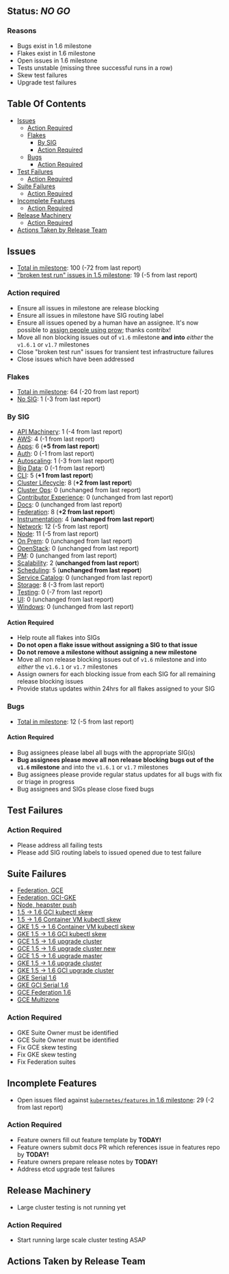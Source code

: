 ## Status: *NO GO*
### Reasons
- Bugs exist in 1.6 milestone
- Flakes exist in 1.6 milestone
- Open issues in 1.6 milestone
- Tests unstable (missing three successful runs in a row)
- Skew test failures
- Upgrade test failures

## Table Of Contents
- [Issues](#issues)
  - [Action Required](#action-required)
  - [Flakes](#flakes)
    - [By SIG](#by-sig)
    - [Action Required](#action-required-1)
  - [Bugs](#bugs)
    - [Action Required](#action-required-2)
- [Test Failures](#test-failures)
  - [Action Required](#action-required-3)
- [Suite Failures](#suite-failures)
  - [Action Required](#action-required-4)
- [Incomplete Features](#incomplete-features)
  - [Action Required](#action-required-5)
- [Release Machinery](#release-machinery)
  - [Action Required](#action-required-6)
- [Actions Taken by Release Team](#actions-taken-by-release-team)


## Issues
- [Total in milestone](https://github.com/kubernetes/kubernetes/issues?utf8=%E2%9C%93&q=is%3Aissue%20is%3Aopen%20milestone%3Av1.6): 100 (-72 from last report)
- ["broken test run" issues in 1.5 milestone](https://github.com/kubernetes/kubernetes/issues?page=1&q=is%3Aissue+is%3Aopen+label%3Akind%2Fflake+%22broken+test+run%22++milestone%3Av1.6&utf8=%E2%9C%93): 19 (-5 from last report)

### Action required
- Ensure all issues in milestone are release blocking
- Ensure all issues in milestone have SIG routing label
- Ensure all issues opened by a human have an assignee. It's now possible to [assign people using prow](https://groups.google.com/forum/#!topic/kubernetes-wg-contribex/t6aceRk03Ag); thanks contribx!
- Move all non blocking issues out of `v1.6` milestone **and into** *either* the `v1.6.1` or `v1.7` milestones 
- Close "broken test run" issues for transient test infrastructure failures 
- Close issues which have been addressed

### Flakes
- [Total in milestone](https://github.com/kubernetes/kubernetes/issues?utf8=%E2%9C%93&q=is%3Aissue%20is%3Aopen%20label%3Akind%2Fflake%20milestone%3Av1.6): 64 (-20 from last report)
- [No SIG](https://github.com/kubernetes/kubernetes/issues?utf8=%E2%9C%93&q=is%3Aissue%20is%3Aopen%20label%3Akind%2Fflake%20milestone%3Av1.6%20-label%3Asig%2Fapi-machinery%20-label%3Asig%2Fapps%20-label%3Asig%2Fauth%20-label%3Asig%2Fautoscaling%20-label%3Asig%2Faws%20-label%3Asig%2Fcli%20-label%3Asig%2Fcluster-lifecycle%20-label%3Asig%2Fcluster-ops%20-label%3Asig%2Fcontributor-experience%20-label%3Asig%2Fdocs%20-label%3Asig%2Ffederation%20-label%3Asig%2Finstrumentation%20-label%3Asig%2Fnetwork%20-label%3Asig%2Fnode%20-label%3Asig%2Fonprem%20-label%3Asig%2Fopenstack%20-label%3Asig%2Frktnetes%20-label%3Asig%2Fscalability%20-label%3Asig%2Fscheduling%20-label%3Asig%2Fservice-catalog%20-label%3Asig%2Fstorage%20-label%3Asig%2Ftesting%20-label%3Asig%2Fwindows): 1 (-3 from last report)

### By SIG
- [API Machinery](https://github.com/kubernetes/kubernetes/issues?utf8=%E2%9C%93&q=is%3Aissue%20is%3Aopen%20label%3Akind%2Fflake%20milestone%3Av1.6%20label%3Asig%2Fapi-machinery%20): 1 (-4 from last report)
- [AWS](https://github.com/kubernetes/kubernetes/issues?utf8=%E2%9C%93&q=is%3Aissue%20is%3Aopen%20label%3Akind%2Fflake%20milestone%3Av1.6%20label%3Asig%2Faws): 4 (-1 from last report)
- [Apps](https://github.com/kubernetes/kubernetes/issues?utf8=%E2%9C%93&q=is%3Aissue%20is%3Aopen%20label%3Akind%2Fflake%20milestone%3Av1.6%20label%3Asig%2Fapps): 6 (**+5 from last report**)
- [Auth](https://github.com/kubernetes/kubernetes/issues?utf8=%E2%9C%93&q=is%3Aissue%20is%3Aopen%20label%3Akind%2Fflake%20milestone%3Av1.6%20label%3Asig%2Fauth): 0 (-1 from last report)
- [Autoscaling](https://github.com/kubernetes/kubernetes/issues?utf8=%E2%9C%93&q=is%3Aissue%20is%3Aopen%20label%3Akind%2Fflake%20milestone%3Av1.6%20label%3Asig%2Fautoscaling): 1 (-3 from last report)
- [Big Data](https://github.com/kubernetes/kubernetes/issues?utf8=%E2%9C%93&q=is%3Aissue%20is%3Aopen%20label%3Akind%2Fflake%20milestone%3Av1.6%20label%3Asig%2Fbig-data): 0 (-1 from last report)
- [CLI](https://github.com/kubernetes/kubernetes/issues?utf8=%E2%9C%93&q=is%3Aissue%20is%3Aopen%20label%3Akind%2Fflake%20milestone%3Av1.6%20label%3Asig%2Fcli): 5 (**+1 from last report**)
- [Cluster Lifecycle](https://github.com/kubernetes/kubernetes/issues?utf8=%E2%9C%93&q=is%3Aissue%20is%3Aopen%20label%3Akind%2Fflake%20milestone%3Av1.6%20label%3Asig%2Fcluster-lifecycle): 8 (**+2 from last report**)
- [Cluster Ops](https://github.com/kubernetes/kubernetes/issues?utf8=%E2%9C%93&q=is%3Aissue%20is%3Aopen%20label%3Akind%2Fflake%20milestone%3Av1.6%20label%3Asig%2Fcluster-ops): 0 (unchanged from last report)
- [Contributor Experience](https://github.com/kubernetes/kubernetes/issues?utf8=%E2%9C%93&q=is%3Aissue%20is%3Aopen%20label%3Akind%2Fflake%20milestone%3Av1.6%20label%3Asig%2Fcontributor-experience): 0 (unchanged from last report)
- [Docs](https://github.com/kubernetes/kubernetes/issues?utf8=%E2%9C%93&q=is%3Aissue%20is%3Aopen%20label%3Akind%2Fflake%20milestone%3Av1.6%20label%3Asig%2Fdocs): 0 (unchanged from last report)
- [Federation](https://github.com/kubernetes/kubernetes/issues?utf8=%E2%9C%93&q=is%3Aissue%20is%3Aopen%20label%3Akind%2Fflake%20milestone%3Av1.6%20label%3Asig%2Ffederation): 8 (**+2 from last report**)
- [Instrumentation](https://github.com/kubernetes/kubernetes/issues?utf8=%E2%9C%93&q=is%3Aissue%20is%3Aopen%20label%3Akind%2Fflake%20milestone%3Av1.6%20label%3Asig%2Finstrumentation): 4 (**unchanged from last report**)
- [Network](https://github.com/kubernetes/kubernetes/issues?utf8=%E2%9C%93&q=is%3Aissue%20is%3Aopen%20label%3Akind%2Fflake%20milestone%3Av1.6%20label%3Asig%2Fnetwork): 12 (-5 from last report)
- [Node](https://github.com/kubernetes/kubernetes/issues?utf8=%E2%9C%93&q=is%3Aissue%20is%3Aopen%20label%3Akind%2Fflake%20milestone%3Av1.6%20label%3Asig%2Fnode): 11 (-5 from last report)
- [On Prem](https://github.com/kubernetes/kubernetes/issues?utf8=%E2%9C%93&q=is%3Aissue%20is%3Aopen%20label%3Akind%2Fflake%20milestone%3Av1.6%20label%3Asig%2Fon-prem): 0 (unchanged from last report)
- [OpenStack](https://github.com/kubernetes/kubernetes/issues?utf8=%E2%9C%93&q=is%3Aissue%20is%3Aopen%20label%3Akind%2Fflake%20milestone%3Av1.6%20label%3Asig%2Fopenstack): 0 (unchanged from last report)
- [PM](https://github.com/kubernetes/kubernetes/issues?utf8=%E2%9C%93&q=is%3Aissue%20is%3Aopen%20label%3Akind%2Fflake%20milestone%3Av1.6%20label%3Asig%2Fpm): 0 (unchanged from last report)
- [Scalability](https://github.com/kubernetes/kubernetes/issues?utf8=%E2%9C%93&q=is%3Aissue%20is%3Aopen%20label%3Akind%2Fflake%20milestone%3Av1.6%20label%3Asig%2Fscalability): 2 (**unchanged from last report**)
- [Scheduling](https://github.com/kubernetes/kubernetes/issues?utf8=%E2%9C%93&q=is%3Aissue%20is%3Aopen%20label%3Akind%2Fflake%20milestone%3Av1.6%20label%3Asig%2Fscheduling): 5 (**unchanged from last report**)
- [Service Catalog](https://github.com/kubernetes/kubernetes/issues?utf8=%E2%9C%93&q=is%3Aissue%20is%3Aopen%20label%3Akind%2Fflake%20milestone%3Av1.6%20label%3Asig%2Fservice-catalog): 0 (unchanged from last report)
- [Storage](https://github.com/kubernetes/kubernetes/issues?utf8=%E2%9C%93&q=is%3Aissue%20is%3Aopen%20label%3Akind%2Fflake%20milestone%3Av1.6%20label%3Asig%2Fstorage): 8 (-3 from last report)
- [Testing](https://github.com/kubernetes/kubernetes/issues?utf8=%E2%9C%93&q=is%3Aissue%20is%3Aopen%20label%3Akind%2Fflake%20milestone%3Av1.6%20label%3Asig%2Ftesting): 0 (-7 from last report)
- [UI](https://github.com/kubernetes/kubernetes/issues?utf8=%E2%9C%93&q=is%3Aissue%20is%3Aopen%20label%3Akind%2Fflake%20milestone%3Av1.6%20label%3Asig%2Fui): 0 (unchanged from last report)
- [Windows](https://github.com/kubernetes/kubernetes/issues?utf8=%E2%9C%93&q=is%3Aissue%20is%3Aopen%20label%3Akind%2Fflake%20milestone%3Av1.6%20label%3Asig%2Fwindows): 0 (unchanged from last report)

#### Action Required
- Help route all flakes into SIGs
- **Do not open a flake issue without assigning a SIG to that issue**
- **Do not remove a milestone without assigning a new milestone**
- Move all non release blocking issues out of `v1.6` milestone and into _either_ the `v1.6.1` or `v1.7` milestones
- Assign owners for each blocking issue from each SIG for all remaining release blocking issues
- Provide status updates within 24hrs for all flakes assigned to your SIG

### Bugs
- [Total in milestone](https://github.com/kubernetes/kubernetes/issues?utf8=%E2%9C%93&q=is%3Aissue%20is%3Aopen%20label%3Akind%2Fbug%20milestone%3Av1.6): 12 (-5 from last report)

#### Action Required
- Bug assignees please label all bugs with the appropriate SIG(s)
- **Bug assignees please move all non release blocking bugs out of the `v1.6` milestone** and into the `v1.6.1` or `v1.7` milestones
- Bug assignees please provide regular status updates for all bugs with fix or triage in progress
- Bug assignees and SIGs please close fixed bugs

## Test Failures

### Action Required
- Please address all failing tests
- Please add SIG routing labels to issued opened due to test failure

## Suite Failures
- [Federation, GCE](https://k8s-testgrid.appspot.com/google-federation#gce)
- [Federation, GCI-GKE](https://k8s-testgrid.appspot.com/google-federation#gci-gce)
- [Node, heapster push](https://k8s-testgrid.appspot.com/google-node#heapster-push)
- [1.5 -> 1.6 GCI kubectl skew](https://k8s-testgrid.appspot.com/release-1.6-upgrade-skew#gce-1.5-1.6-gci-kubectl-skew)
- [1.5 -> 1.6 Container VM kubectl skew](https://k8s-testgrid.appspot.com/release-1.6-upgrade-skew#gce-1.5-1.6-cvm-kubectl-skew)
- [GKE 1.5 -> 1.6 Container VM kubectl skew](https://k8s-testgrid.appspot.com/release-1.6-upgrade-skew#gke-1.5-1.6-cvm-kubectl-skew)
- [GKE 1.5 -> 1.6 GCI kubectl skew](https://k8s-testgrid.appspot.com/release-1.6-upgrade-skew#gke-1.5-1.6-gci-kubectl-skew)
- [GCE 1.5 -> 1.6 upgrade cluster](https://k8s-testgrid.appspot.com/release-1.6-upgrade-skew#gce-1.5-1.6-upgrade-cluster)
- [GCE 1.5 -> 1.6 upgrade cluster new](https://k8s-testgrid.appspot.com/release-1.6-upgrade-skew#gce-1.5-1.6-upgrade-cluster-new)
- [GCE 1.5 -> 1.6 upgrade master](https://k8s-testgrid.appspot.com/release-1.6-upgrade-skew#gce-1.5-1.6-upgrade-master)
- [GKE 1.5 -> 1.6 upgrade cluster](https://k8s-testgrid.appspot.com/release-1.6-upgrade-skew#gke-container_vm-1.4-container_vm-1.6-upgrade-cluster)
- [GKE 1.5 -> 1.6 GCI upgrade cluster](https://k8s-testgrid.appspot.com/release-1.6-upgrade-skew#gke-gci-1.5-gci-1.6-upgrade-cluster)
- [GKE Serial 1.6](https://k8s-testgrid.appspot.com/release-1.6-blocking#gke-serial-1.6)
- [GKE GCI Serial 1.6](https://k8s-testgrid.appspot.com/release-1.6-blocking#gci-gke-serial-1.6)
- [GCE Federation 1.6](https://k8s-testgrid.appspot.com/release-1.6-blocking#gce-federation-1.6)
- [GCE Multizone](https://k8s-testgrid.appspot.com/google-gce#gce-multizone)

### Action Required
- GKE Suite Owner must be identified
- GCE Suite Owner must be identified
- Fix GCE skew testing
- Fix GKE skew testing
- Fix Federation suites

## Incomplete Features
- Open issues filed against [`kubernetes/features` in 1.6 milestone](https://github.com/kubernetes/features/issues?utf8=%E2%9C%93&q=is%3Aissue%20is%3Aopen%20milestone%3Av1.6): 29 (-2 from last report)

### Action Required
- Feature owners fill out feature template by **TODAY!**
- Feature owners submit docs PR which references issue in features repo by **TODAY!**
- Feature owners prepare release notes by **TODAY!**
- Address etcd upgrade test failures

## Release Machinery
- Large cluster testing is not running yet

### Action Required
- Start running large scale cluster testing ASAP

## Actions Taken by Release Team

